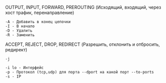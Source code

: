 OUTPUT, INPUT, FORWARD, PREROUTING (Исходящий, входящий, через хост трафик, перенаправление)
```
-A - Добавить в конец цепочки
-I - В начало
-D - Удалить
-R - Заменить
```
ACCEPT, REJECT, DROP, REDIRECT (Разрешить, отклонить и отбросить, редирект)
```
-j
```

```
-i lo - Интерфейс
-p - Протокол (tcp,udp) для порта --dport на какой порт --to-ports
-s - IP
```


